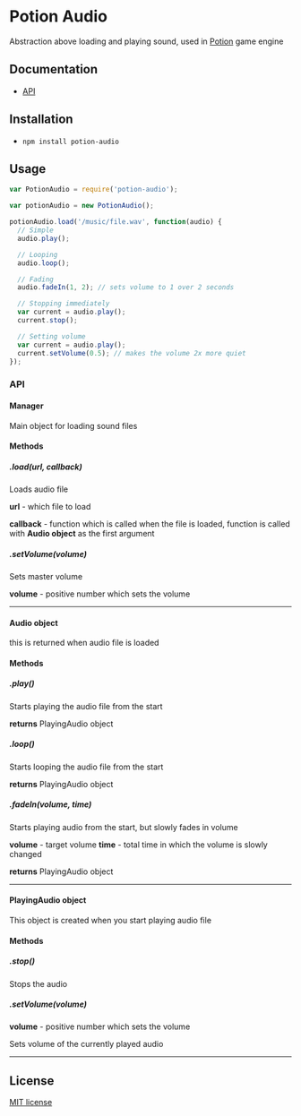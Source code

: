 # Potion Audio

Abstraction above loading and playing sound, used in [Potion](https://github.com/jansedivy/potion) game engine

## Documentation

- [API](/docs)

## Installation

- `npm install potion-audio`

## Usage

```javascript
var PotionAudio = require('potion-audio');

var potionAudio = new PotionAudio();

potionAudio.load('/music/file.wav', function(audio) {
  // Simple
  audio.play();

  // Looping
  audio.loop();

  // Fading
  audio.fadeIn(1, 2); // sets volume to 1 over 2 seconds

  // Stopping immediately
  var current = audio.play();
  current.stop();

  // Setting volume
  var current = audio.play();
  current.setVolume(0.5); // makes the volume 2x more quiet
});
```

### API

#### Manager

Main object for loading sound files

#### Methods

##### .load(url, callback)

Loads audio file

**url** - which file to load

**callback** - function which is called when the file is loaded, function is called with **Audio object** as the first argument

##### .setVolume(volume)

Sets master volume

**volume** - positive number which sets the volume

---

#### Audio object

this is returned when audio file is loaded

#### Methods

##### .play()

Starts playing the audio file from the start

**returns** PlayingAudio object

##### .loop()

Starts looping the audio file from the start

**returns** PlayingAudio object

##### .fadeIn(volume, time)

Starts playing audio from the start, but slowly fades in volume

**volume** - target volume
**time** - total time in which the volume is slowly changed

**returns** PlayingAudio object

---

#### PlayingAudio object

This object is created when you start playing audio file

#### Methods

##### .stop()

Stops the audio

##### .setVolume(volume)

**volume** - positive number which sets the volume

Sets volume of the currently played audio

---

## License

[MIT license](http://opensource.org/licenses/mit-license.php)
